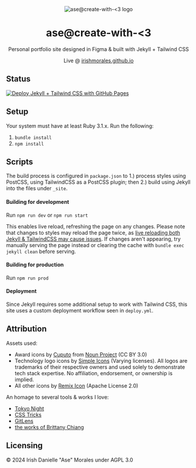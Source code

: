 <div align="center">
    <img src="assets/favicon.ico?" alt="ase@create-with-<3 logo">
    <h1>ase@create-with-<3</h1>
    <p>Personal portfolio site designed in Figma & built with Jekyll + Tailwind CSS</p>
    <p>Live @ <a href="https://irishmorales.github.io">irishmorales.github.io</a></p>
</div>

## Status

[![Deploy Jekyll + Tailwind CSS with GitHub Pages](https://github.com/IrishMorales/irishmorales.github.io/actions/workflows/deploy.yml/badge.svg?branch=main)](https://github.com/IrishMorales/irishmorales.github.io/actions/workflows/deploy.yml)

## Setup

Your system must have at least Ruby 3.1.x. Run the following:

1. `bundle install`
2. `npm install`

## Scripts

The build process is configured in `package.json` to 1.) process styles using PostCSS, using TailwindCSS as a PostCSS plugin; then 2.) build using
Jekyll into the files under `_site`.

#### Building for development

Run `npm run dev` or `npm run start`

This enables live reload, refreshing the page on any changes. Please note that changes to styles may reload the page twice, as
[live reloading both Jekyll & TailwindCSS may cause issues](https://github.com/tailwindlabs/tailwindcss/discussions/8470). If changes aren't
appearing, try manually serving the page instead or clearing the cache with `bundle exec jekyll clean` before serving.

#### Building for production

Run `npm run prod`

#### Deployment

Since Jekyll requires some additional setup to work with Tailwind CSS, this site uses a custom deployment workflow seen in `deploy.yml`.

## Attribution

Assets used:

- Award icons by <a href="https://thenounproject.com/creator/imron46/" target="_blank" rel="noopener noreferrer">Cuputo</a> from
  <a href="https://thenounproject.com/browse/icons/term/award/" target="_blank" rel="noopener noreferrer">Noun Project</a> (CC BY 3.0)
- Technology logo icons by <a href="https://simpleicons.org" target="_blank" rel="noopener noreferrer">Simple Icons</a> (Varying licenses). All logos
  are trademarks of their respective owners and used solely to demonstrate tech stack expertise. No affiliation, endorsement, or ownership is implied.
- All other icons by <a href="https://remixicon.com/" target="_blank" rel="noopener noreferrer">Remix Icon</a> (Apache License 2.0)

An homage to several tools & works I love:

- <a href="https://marketplace.visualstudio.com/items?itemName=enkia.tokyo-night" target="_blank" rel="noopener noreferrer">Tokyo Night</a>
- <a href="https://css-tricks.com/" target="_blank" rel="noopener noreferrer">CSS Tricks</a>
- <a href="https://www.gitkraken.com/gitlens" target="_blank">GitLens</a>
- <a href="https://brittanychiang.com/" target="_blank" rel="noopener noreferrer">the works of Brittany Chiang</a>

## Licensing

© 2024 Irish Danielle "Ase" Morales under AGPL 3.0
